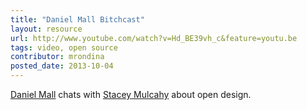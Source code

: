 ```yaml
---
title: "Daniel Mall Bitchcast"
layout: resource
url: http://www.youtube.com/watch?v=Hd_BE39vh_c&feature=youtu.be
tags: video, open source
contributor: mrondina
posted_date: 2013-10-04
---
```


[Daniel Mall](https://twitter.com/danielmall) chats with [Stacey Mulcahy](https://twitter.com/bitchwhocodes) about open design.